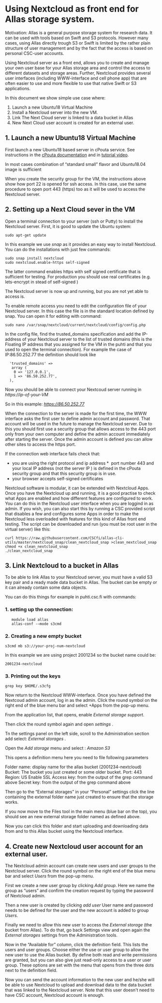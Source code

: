 # Using Nextcloud as front end for Allas storage system.

Motivation: Allas is a general purpose storage system for research data. 
It can be used with tools based on Swift and S3 protocols. However many cases, 
using Allas directly trough S3 or Swift is limited by the rather plain structure 
of user management and by the fact that the access is based on personal CSC-user accounts.

Using Nextcloud server as a front end, allows you to create and manage your own user 
base for your Allas storage area and control the access to different datasets and storage areas. 
Further, Nextcloud provides several user interfaces (including WWW-interface and cell phone app) 
that are often easier to use and more flexible to use that native Swift or S3 applications.

In this document we show simple use case where:

   1. Launch a new Ubuntu18 Virtual Machine
   2. Install a Nextcloud server into the new VM.
   3. Link The Next Cloud server is linked to a data bucket in Allas
   4. New Next Cloud user account  is  created for an external user.

## 1. Launch a new Ubuntu18 Virtual Machine

First launch a new Ubuntu18 based server in cPouta service. 
See instructions in the [cPouta documentation](https://docs.csc.fi/cloud/pouta/) and
in [tutorial video](https://www.youtube.com/watch?v=CvoN4pv0RJQ).

In most cases combination of  “standard small” flavor and Ubuntu18.04 image is sufficient

When you create the security group for the VM, the instructions above show how 
port 22 is opened for ssh access. In this case, use the same procedure to open 
port 443 (https) too as it will be used to access the Nextcloud server.


## 2. Setting up a Next Cloud sever in the VM

Open a terminal connection to your server (ssh or Putty) to install the Nextcloud server.
First, it is good to update the Ubuntu system:

```text
sudo apt-get update
```
In this example we use _snap_ as it provides an easy way to install Nextcloud.
You can do the installations with just few commands:

```text
sudo snap install nextcloud
sudo nextcloud.enable-https self-signed
```
The latter command enables https with self signed certificate that is sufficient for testing. 
For production you should use real certificates (e.g. lets-encrypt in stead of self-signed )

The Nextcloud server is now up and running, but you are not yet able to access is.

To enable remote access you need to edit the configuration file of your Nextcloud server. 
In this case the file is in the standard location defined by snap. You can open it 
for editing with command:

```text
sudo nano /var/snap/nextcloud/current/nextcloud/config/config.php
```
In the config file, find the trusted_domains specification and add the IP-address of 
your Nextcloud server to the list of trusted domains (this is the Floating IP address 
that you assigned for the VM in the puhti and that you used to open the terminal connection). 
For example the case of IP:86.50.252.77 the definition should look like

```text
  'trusted_domains' => 
   array (
    0 => '127.0.0.1',
    1 => '86.50.252.77',
  ),
```

Now you  should be able to connect your Nextcoud server running in _https://ip-of-your-VM_

So in this example: _https://86.50.252.77_


When the connection to the server is made for the first time, the WWW interface asks the 
first user to define admin account and password. That account will be used in the future 
to manage the Nextcloud server. Due to this you should first use a security group that 
allows access to the 443 port only from your own computer and define the admin account 
immediately after starting the server. Once the admin account is defined you can allow 
other sites to access the https port.


If the connection web interface fails check that:
*   you are using the right protocol and ip address
*   port number 443 and your local IP address (not the server IP ) is defined in the cPouta security group and that this security group is in use.
*   your browser accepts self-signed certificates
 

Nextcloud software is modular, it can be extended with Nextcloud Apps.  Once you have the
Nextcloud up and running, it is a good practise to check what Apps are enabled and how
different features are configured to work. You can do this in the Nextcloud user interface
when you are loggind in as admin. If you wish, you can also start this by running a CSC
provided script that disables a few and configures some Apps in order to make the Nextcloud
less overloaded with features for this kind of Allas front end testing. The script can be
downloaded and run (you must be root user in the virtual server) like this:

```text
curl https://raw.githubusercontent.com/CSCfi/allas-cli-utils/master/nextcloud_snap/clean_nextcloud_snap >clean_nextcloud_snap
chmod +x clean_nextcloud_snap
./clean_nextcloud_snap
```


## 3. Link Nextcloud to a bucket in Allas

To be able to link Allas to your Nextcloud server, you must have a valid S3 key pair and a ready made data bucket in Allas. The bucket can be empty or it can already contain some data objects.

You can do this things for example in puhti.csc.fi with commands:

### 1. setting up the connection:

```text
   module load allas
   allas-conf -–mode s3cmd
```

### 2. Creating a new empty bucket

```text
s3cmd mb s3://your-proj-num-nextcloud
```
In this example we are using project 2001234 so
the bucket name could be:

```
2001234-nextcloud
```

### 3. Printing out the keys

```text
grep key $HOME/.s3cfg
```

Now return to the Nextcloud WWW-interface. Once you have defined the Nextcoud admin account, log in as the admin. 
Click the round symbol on the right end of the blue menu bar and select +Apps from the pop-up menu.

From the application list, that opens, enable _External storage support_. 

Then click the round symbol again and open _settings_ .


Tn the settings panel on the left side, scroll to the Administration section add select: _External storages_ .

Open the _Add storage_ menu and select : _Amazon S3_

This opens a definition menu here you need to file following parameters

Folder name: display name for the allas bucket (2001234-nextcloud)
Bucket: The bucket  you just created  or some older bucket.
Port: 443
Region: US
Enable SSL
Access key: from the output of the grep command above
Secret key: from the output of the grep command above

Then go to the “External storages” in your “Personal” settings click the line containing 
the external folder name just created to ensure that the storage works.

If you now move to the Files tool in the main menu (blue bar on the top), 
you should see an new external storage folder named as defined above.

Now you can click this folder and start uploading and downloading data 
from and to this Allas bucket using the Nextcloud interface.


## 4. Create new Nextcloud user account for an external user.


The Nextcloud admin account can create new users and user groups to the Nextcloud server. 
Click the round symbol on the right end of the blue menu bar and select _Users_ from the pop-up menu.

First we create a new user group by clicking _Add group_. Here we name the group as “users” 
and confirm the creation request by typing the password of Nextcloud admin.

Then a new user is created by  clicking _add user_ 
User name and password needs to be defined for the user and the 
new account is added to group _Users_.

Finally we need to allow this new user to access the  _External storage_ (the bucket from Allas). 
To do that, go back Settings view and  open again the _External storages_ settings from the Administration tools. 

Now in the “Available for” column, click the definition field. This lists the users and user groups. 
Choose either the use or user group to allow  the new user to use the Allas bucket. By define both 
read and write permissions are granted, but you can also give just read-only access to a user or user group. 
These options are set with the menu that opens from the three dots next to the definition field.

Now you can send the account information to the new user and he/she will be able to use Nextcloud 
to upload and download data to the data bucket that was linked to the Nextcloud server. Note that this 
user doesn't need to have CSC account, Nextcloud account is enough.
